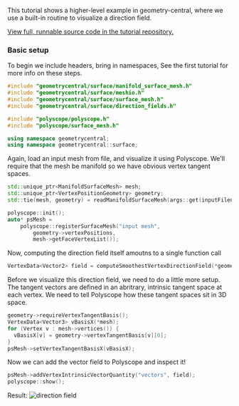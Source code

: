 This tutorial shows a higher-level example in geometry-central, where we use a built-in routine to visualize a direction field.

[View full, runnable source code in the tutorial repository.](https://github.com/nmwsharp/geometry-central-tutorials)


### Basic setup

To begin we include headers, bring in namespaces, See the first tutorial for more info on these steps.

```cpp
#include "geometrycentral/surface/manifold_surface_mesh.h"
#include "geometrycentral/surface/meshio.h"
#include "geometrycentral/surface/surface_mesh.h"
#include "geometrycentral/surface/direction_fields.h"

#include "polyscope/polyscope.h"
#include "polyscope/surface_mesh.h"

using namespace geometrycentral;
using namespace geometrycentral::surface;
```

Again, load an input mesh from file, and visualize it using Polyscope. We'll require that the mesh be manifold so we have obvious vertex tangent spaces.
  
```cpp 
std::unique_ptr<ManifoldSurfaceMesh> mesh;
std::unique_ptr<VertexPositionGeometry> geometry;
std::tie(mesh, geometry) = readManifoldSurfaceMesh(args::get(inputFilename));

polyscope::init();
auto* psMesh =
    polyscope::registerSurfaceMesh("input mesh",
        geometry->vertexPositions, 
        mesh->getFaceVertexList());
```

Now, computing the direction field itself amoutns to a single function call
```cpp
VertexData<Vector2> field = computeSmoothestVertexDirectionField(*geometry);
```


Before we visualize this direction field, we need to do a little more setup. The tangent vectors are defined in an abritrary, intrinsic tangent space at each vertex. We need to tell Polyscope how these tangent spaces sit in 3D space.

```cpp
geometry->requireVertexTangentBasis();
VertexData<Vector3> vBasisX(*mesh);
for (Vertex v : mesh->vertices()) {
  vBasisX[v] = geometry->vertexTangentBasis[v][0];
}
psMesh->setVertexTangentBasisX(vBasisX);
```

Now we can add the vector field to Polyscope and inspect it!
```cpp
psMesh->addVertexIntrinsicVectorQuantity("vectors", field);
polyscope::show();
```


Result:
![direction field](/media/tutorials/dir_field.jpeg)

